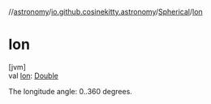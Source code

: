 //[astronomy](../../../index.md)/[io.github.cosinekitty.astronomy](../index.md)/[Spherical](index.md)/[lon](lon.md)

# lon

[jvm]\
val [lon](lon.md): [Double](https://kotlinlang.org/api/latest/jvm/stdlib/kotlin/-double/index.html)

The longitude angle: 0..360 degrees.
